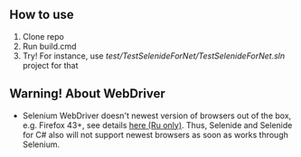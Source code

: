 ## How to use

 1.  Clone repo
 1. Run build.cmd
 1. Try! For instance, use _test/TestSelenideForNet/TestSelenideForNet.sln_ project for that

## Warning! About WebDriver

* Selenium WebDriver doesn't newest version of browsers out of the box, e.g. Firefox 43+, see details [here (Ru only)](http://selenium2.ru/news/177-firefox47-issue-resolved.html#.V3TQNwkWg5R.facebook).
Thus, Selenide and Selenide for C# also will not support newest browsers as soon as works through Selenium.